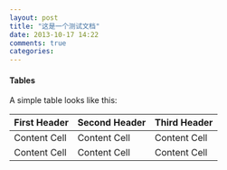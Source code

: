 ```yaml
---
layout: post
title: "这是一个测试文档"
date: 2013-10-17 14:22
comments: true
categories: 
---
```

#### Tables

A simple table looks like this:

First Header | Second Header | Third Header
------------ | ------------- | ------------
Content Cell | Content Cell  | Content Cell
Content Cell | Content Cell  | Content Cell
